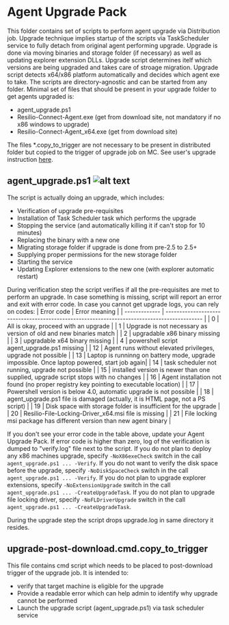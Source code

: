 # Agent Upgrade Pack

This folder contains set of scripts to perform agent upgrade via Distribution job. Upgrade technique implies startup of the scripts via TaskScheduler service to fully detach from original agent performing upgrade. Upgrade is done via moving binaries and storage folder (if necessary) as well as updating explorer extension DLLs.
Upgrade script determines itelf which versions are being upgraded and takes care of stroage migration. Upgrade script detects x64/x86 platform automatically and decides which agent exe to take.
The scripts are directory-agnostic and can be started from any folder.
Minimal set of files that should be present in your upgrade folder to get agents upgraded is:
* agent_upgrade.ps1
* Resilio-Connect-Agent.exe (get from download site, not mandatory if no x86 windows to upgrade)
* Resilio-Connect-Agent_x64.exe (get from download site)

The files *.copy_to_trigger are not necessary to be present in distributed folder but copied to the trigger of upgrade job on MC. See user's upgrade instruction [here](https://connect.resilio.com/hc/en-us/articles/360004845800-Updating-your-Agents-using-Distribution-Job).

## agent_upgrade.ps1 ![alt text](https://i.imgur.com/F6NAQyb.png "Script supports standard Get-Help cmdlet")
The script is actually doing an upgrade, which includes:
* Verification of upgrade pre-requisites
* Installation of Task Scheduler task which performs the upgrade
* Stopping the service (and automatically killing it if can't stop for 10 minutes)
* Replacing the binary with a new one
* Migrating storage folder if upgrade is done from pre-2.5 to 2.5+
* Supplying proper permissions for the new storage folder
* Starting the service
* Updating Explorer extensions to the new one (with explorer automatic restart)

During verification step the script verifies if all the pre-requisites are met to perform an upgrade. In case something is missing, script will report an error and exit with error code. In case you cannot get upgrade logs, you can rely on codes:
<a id="error-table"></a>
| Error code    | Error meaning                                                                               |
| ------------- | ------------------------------------------------------------------------------------------- |
| 0             | All is okay, proceed with an upgrade                                                        |
| 1             | Upgrade is not necessary as version of old and new binaries match                           |
| 2             | upgradable x86 binary missing                                                               |
| 3             | upgradable x64 binary missing                                                               |
| 4             | powershell script agent_upgrade.ps1 missing                                                 |
| 12            | Agent runs without elevated privileges, upgrade not possible                                |
| 13            | Laptop is runninng on battery mode, upgrade impossible. Once laptop powered, start job again|
| 14            | task scheduler not running, upgrade not possible                                            |
| 15            | installed version is newer than one supplied, upgrade script stops with no changes          |
| 16            | Agent installation not found (no proper registry key pointing to executable location)       |
| 17            | Powershell version is below 4.0, automatic upgrade is not possible                          |
| 18            | agent_upgrade.ps1 file is damaged (actually, it is HTML page, not a PS script)              |
| 19            | Disk space with storage folder is insufficient for the upgrade                              |
| 20            | Resilio-File-Locking-Driver_x64.msi  file is missing                                        |
| 21            | File locking msi package has different version than new agent binary                        |

If you don't see your error code in the table above, update your Agent Upgrade Pack.
If error code is higher than zero, log of the verification is dumped to "verify.log" file next to the script. 
If you do not plan to deploy any x86 machines upgrade, specify `-NoX86exeCheck` switch in the call `agent_upgrade.ps1 ... -Verify`.
If you do not want to verify the disk space before the upgrade, specify `-NoDiskSpaceCheck` switch in the call `agent_upgrade.ps1 ... -Verify`.
If you do not plan to upgrade explorer extensions, specify `-NoExtensionUpgrade` switch in the call `agent_upgrade.ps1 ... -CreateUpgradeTask`.
If you do not plan to upgrade file locking driver, specify `-NoFLDriverUpgrade` switch in the call `agent_upgrade.ps1 ... -CreateUpgradeTask`.

During the upgrade step the script drops upgrade.log in same directory it resides.

## upgrade-post-download.cmd.copy_to_trigger
This file contains cmd script which needs to be placed to post-download trigger of the upgrade job. It is intended to:
* verify that target machine is eligible for the upgrade
* Provide a readable error which can help admin to identify why upgrade cannot be performed
* Launch the upgrade script (agent_upgrade.ps1) via task scheduler service

